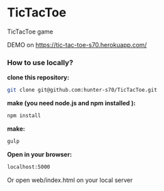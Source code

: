 # TicTacToe
TicTacToe game

DEMO on https://tic-tac-toe-s70.herokuapp.com/

<h3><strong>How to use locally?</strong></h3>

<strong>clone this repository:</strong>
```bash
git clone git@github.com:hunter-s70/TicTacToe.git
```
<strong>make (you need node.js and npm installed ):</strong>
```bash
npm install
```

<strong>make:</strong>
```bash
gulp
```

<strong>Open in your browser:</strong>
```bash
localhost:5000
```

Or open web/index.html on your local server
